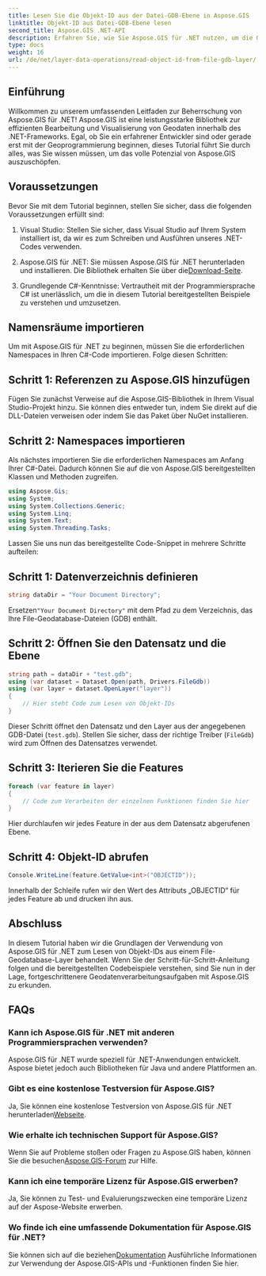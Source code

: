 ```yaml
---
title: Lesen Sie die Objekt-ID aus der Datei-GDB-Ebene in Aspose.GIS
linktitle: Objekt-ID aus Datei-GDB-Ebene lesen
second_title: Aspose.GIS .NET-API
description: Erfahren Sie, wie Sie Aspose.GIS für .NET nutzen, um die Geodatenverarbeitung effizient durchzuführen. Umfassende Tutorials und fachkundige Anleitung verfügbar.
type: docs
weight: 16
url: /de/net/layer-data-operations/read-object-id-from-file-gdb-layer/
---
```

## Einführung
Willkommen zu unserem umfassenden Leitfaden zur Beherrschung von Aspose.GIS für .NET! Aspose.GIS ist eine leistungsstarke Bibliothek zur effizienten Bearbeitung und Visualisierung von Geodaten innerhalb des .NET-Frameworks. Egal, ob Sie ein erfahrener Entwickler sind oder gerade erst mit der Geoprogrammierung beginnen, dieses Tutorial führt Sie durch alles, was Sie wissen müssen, um das volle Potenzial von Aspose.GIS auszuschöpfen.
## Voraussetzungen
Bevor Sie mit dem Tutorial beginnen, stellen Sie sicher, dass die folgenden Voraussetzungen erfüllt sind:
1. Visual Studio: Stellen Sie sicher, dass Visual Studio auf Ihrem System installiert ist, da wir es zum Schreiben und Ausführen unseres .NET-Codes verwenden.
   
2.  Aspose.GIS für .NET: Sie müssen Aspose.GIS für .NET herunterladen und installieren. Die Bibliothek erhalten Sie über die[Download-Seite](https://releases.aspose.com/gis/net/).
3. Grundlegende C#-Kenntnisse: Vertrautheit mit der Programmiersprache C# ist unerlässlich, um die in diesem Tutorial bereitgestellten Beispiele zu verstehen und umzusetzen.

## Namensräume importieren
Um mit Aspose.GIS für .NET zu beginnen, müssen Sie die erforderlichen Namespaces in Ihren C#-Code importieren. Folge diesen Schritten:
## Schritt 1: Referenzen zu Aspose.GIS hinzufügen
Fügen Sie zunächst Verweise auf die Aspose.GIS-Bibliothek in Ihrem Visual Studio-Projekt hinzu. Sie können dies entweder tun, indem Sie direkt auf die DLL-Dateien verweisen oder indem Sie das Paket über NuGet installieren.
## Schritt 2: Namespaces importieren
Als nächstes importieren Sie die erforderlichen Namespaces am Anfang Ihrer C#-Datei. Dadurch können Sie auf die von Aspose.GIS bereitgestellten Klassen und Methoden zugreifen.
```csharp
using Aspose.Gis;
using System;
using System.Collections.Generic;
using System.Linq;
using System.Text;
using System.Threading.Tasks;
```

Lassen Sie uns nun das bereitgestellte Code-Snippet in mehrere Schritte aufteilen:
## Schritt 1: Datenverzeichnis definieren
```csharp
string dataDir = "Your Document Directory";
```
 Ersetzen`"Your Document Directory"` mit dem Pfad zu dem Verzeichnis, das Ihre File-Geodatabase-Dateien (GDB) enthält.
## Schritt 2: Öffnen Sie den Datensatz und die Ebene
```csharp
string path = dataDir + "test.gdb";
using (var dataset = Dataset.Open(path, Drivers.FileGdb))
using (var layer = dataset.OpenLayer("layer"))
{
    // Hier steht Code zum Lesen von Objekt-IDs
}
```
Dieser Schritt öffnet den Datensatz und den Layer aus der angegebenen GDB-Datei (`test.gdb`). Stellen Sie sicher, dass der richtige Treiber (`FileGdb`) wird zum Öffnen des Datensatzes verwendet.
## Schritt 3: Iterieren Sie die Features
```csharp
foreach (var feature in layer)
{
    // Code zum Verarbeiten der einzelnen Funktionen finden Sie hier
}
```
Hier durchlaufen wir jedes Feature in der aus dem Datensatz abgerufenen Ebene.
## Schritt 4: Objekt-ID abrufen
```csharp
Console.WriteLine(feature.GetValue<int>("OBJECTID"));
```
Innerhalb der Schleife rufen wir den Wert des Attributs „OBJECTID“ für jedes Feature ab und drucken ihn aus.

## Abschluss
In diesem Tutorial haben wir die Grundlagen der Verwendung von Aspose.GIS für .NET zum Lesen von Objekt-IDs aus einem File-Geodatabase-Layer behandelt. Wenn Sie der Schritt-für-Schritt-Anleitung folgen und die bereitgestellten Codebeispiele verstehen, sind Sie nun in der Lage, fortgeschrittenere Geodatenverarbeitungsaufgaben mit Aspose.GIS zu erkunden.
## FAQs
### Kann ich Aspose.GIS für .NET mit anderen Programmiersprachen verwenden?
Aspose.GIS für .NET wurde speziell für .NET-Anwendungen entwickelt. Aspose bietet jedoch auch Bibliotheken für Java und andere Plattformen an.
### Gibt es eine kostenlose Testversion für Aspose.GIS?
Ja, Sie können eine kostenlose Testversion von Aspose.GIS für .NET herunterladen[Webseite](https://releases.aspose.com/gis/net/).
### Wie erhalte ich technischen Support für Aspose.GIS?
Wenn Sie auf Probleme stoßen oder Fragen zu Aspose.GIS haben, können Sie die besuchen[Aspose.GIS-Forum](https://forum.aspose.com/c/gis/33) zur Hilfe.
### Kann ich eine temporäre Lizenz für Aspose.GIS erwerben?
Ja, Sie können zu Test- und Evaluierungszwecken eine temporäre Lizenz auf der Aspose-Website erwerben.
### Wo finde ich eine umfassende Dokumentation für Aspose.GIS für .NET?
 Sie können sich auf die beziehen[Dokumentation](https://reference.aspose.com/gis/net/) Ausführliche Informationen zur Verwendung der Aspose.GIS-APIs und -Funktionen finden Sie hier.